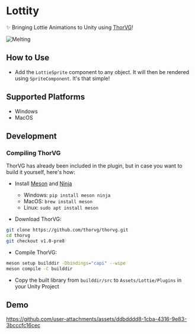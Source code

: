 # Lottity
✨ Bringing Lottie Animations to Unity using [ThorVG](https://github.com/thorvg/thorvg)!

![Melting](https://github.com/user-attachments/assets/847718be-41db-4579-863b-b8951bae1e1c)

## How to Use

- Add the `LottieSprite` component to any object. It will then be rendered using `SpriteComponent`. It's that simple!

## Supported Platforms

- Windows
- MacOS

## Development

### Compiling ThorVG

ThorVG has already been included in the plugin, but in case you want to build it yourself, here's how:

- Install [Meson](https://mesonbuild.com/Getting-meson.html) and [Ninja](https://ninja-build.org)

  - Windows: `pip install meson ninja`
  - MacOS: `brew install meson`
  - Linux: `sudo apt install meson`

- Download ThorVG:

```bash
git clone https://github.com/thorvg/thorvg.git
cd thorvg
git checkout v1.0-pre8
```

- Compile ThorVG:
  
```bash
meson setup builddir -Dbindings="capi" --wipe
meson compile -C builddir
```

- Copy the built library from `builddir/src` to `Assets/Lottie/Plugins` in your Unity Project

## Demo

https://github.com/user-attachments/assets/ddbdddd8-1cba-4316-9e83-3bcccfc16cec
